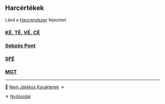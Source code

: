 ## Harcértékek

Lásd a [Harcrendszer](060_00_harcrendszer.md) fejezetet.

### [KÉ, TÉ, VÉ, CÉ](062_01_ke_te_ve_ce.md)

### [Sebzés Pont](064_02_06_sebzes.md)

### [SFÉ](069_02_SFE.md)

### [MGT](069_03_MGT.md)

---

🔗 [Nem Játékos Karakterek](019_njk.md) →

⚜️ [Nyitóoldal](start.md#1-karakteralkot%C3%A1s)
